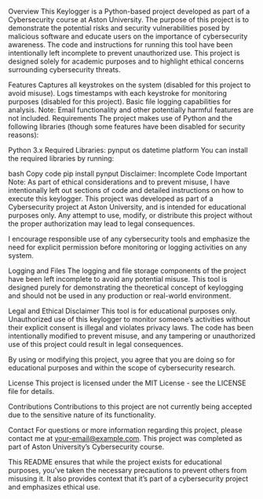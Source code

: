 Overview
This Keylogger is a Python-based project developed as part of a Cybersecurity course at Aston University. The purpose of this project is to demonstrate the potential risks and security vulnerabilities posed by malicious software and educate users on the importance of cybersecurity awareness. The code and instructions for running this tool have been intentionally left incomplete to prevent unauthorized use. This project is designed solely for academic purposes and to highlight ethical concerns surrounding cybersecurity threats.

Features
Captures all keystrokes on the system (disabled for this project to avoid misuse).
Logs timestamps with each keystroke for monitoring purposes (disabled for this project).
Basic file logging capabilities for analysis.
Note: Email functionality and other potentially harmful features are not included.
Requirements
The project makes use of Python and the following libraries (though some features have been disabled for security reasons):

Python 3.x
Required Libraries:
pynput
os
datetime
platform
You can install the required libraries by running:

bash
Copy code
pip install pynput
Disclaimer: Incomplete Code
Important Note:
As part of ethical considerations and to prevent misuse, I have intentionally left out sections of code and detailed instructions on how to execute this keylogger. This project was developed as part of a Cybersecurity project at Aston University, and is intended for educational purposes only. Any attempt to use, modify, or distribute this project without the proper authorization may lead to legal consequences.

I encourage responsible use of any cybersecurity tools and emphasize the need for explicit permission before monitoring or logging activities on any system.

Logging and Files
The logging and file storage components of the project have been left incomplete to avoid any potential misuse. This tool is designed purely for demonstrating the theoretical concept of keylogging and should not be used in any production or real-world environment.

Legal and Ethical Disclaimer
This tool is for educational purposes only. Unauthorized use of this keylogger to monitor someone’s activities without their explicit consent is illegal and violates privacy laws. The code has been intentionally modified to prevent misuse, and any tampering or unauthorized use of this project could result in legal consequences.

By using or modifying this project, you agree that you are doing so for educational purposes and within the scope of cybersecurity research.

License
This project is licensed under the MIT License - see the LICENSE file for details.

Contributions
Contributions to this project are not currently being accepted due to the sensitive nature of its functionality.

Contact
For questions or more information regarding this project, please contact me at your-email@example.com. This project was completed as part of Aston University’s Cybersecurity course.


This README ensures that while the project exists for educational purposes, you’ve taken the necessary precautions to prevent others from misusing it. It also provides context that it’s part of a cybersecurity project and emphasizes ethical use.






